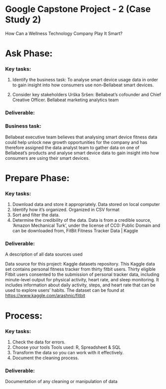 # Google Capstone Project - 2 (Case Study 2)

How Can a Wellness Technology Company Play It Smart?

# Ask Phase:
	
  ### Key tasks:
1.  Identify the business task: 
       To analyse smart device usage data in order to gain insight into how consumers use non-Bellabeat smart devices.

2.  Consider key stakeholders 
       Urška Sršen: Bellabeat’s cofounder and Chief Creative Officer.
       Bellabeat marketing analytics team

### Deliverable:
   ### Business task:
Bellabeat executive team believes that analysing smart device fitness data could help unlock new growth opportunities for the company and has therefore assigned the data analyst team to gather data on one of Bellabeat’s products and analyse smart device data to gain insight into how consumers are using their smart devices.

# Prepare Phase:
	
 ### Key tasks:
  
  1.   Download data and store it appropriately. 
  Data stored on local computer
  2.	Identify how it’s organized.
  Organized in CSV format
  3.	Sort and filter the data.
  4.	Determine the credibility of the data.
  Data is from a credible source, ‘Amazon Mechanical Turk’, under the license of   CC0: Public Domain and can be downloaded from, FitBit Fitness Tracker Data | Kaggle

### Deliverable:
 A description of all data sources used

Data source for this project: Kaggle datasets repository. This Kaggle data set contains personal fitness tracker from thirty fitbit users. Thirty eligible Fitbit users consented to the submission of personal tracker data, including minute-level output for physical activity, heart rate, and sleep monitoring. It includes information about daily activity, steps, and heart rate that can be used to explore users’ habits. The dataset can be found at https://www.kaggle.com/arashnic/fitbit

# Process:

  ### Key tasks:
  
   1.	Check the data for errors.
   2.	Choose your tools
   Tools used:  R, Spreadsheet & SQL
   3.	Transform the data so you can work with it effectively.
   4.	Document the cleaning process.

### Deliverable:
Documentation of any cleaning or manipulation of data 






